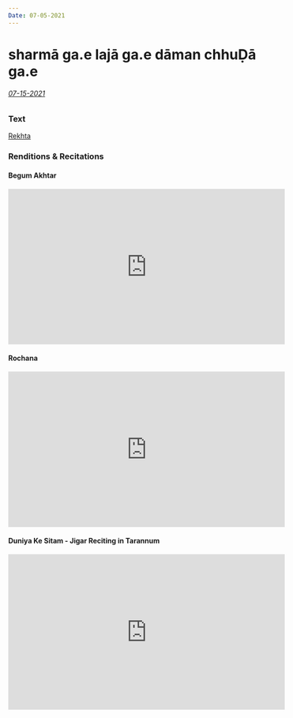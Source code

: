 ```yaml
---
Date: 07-05-2021
---
```


# sharmā ga.e lajā ga.e dāman chhuḌā ga.e 
###### [07-15-2021](../../announcements/07-15-2021.eml)


### Text
[Rekhta](https://rekhta.org/ghazals/sharmaa-gae-lajaa-gae-daaman-chhudaa-gae-jigar-moradabadi-ghazals)




### Renditions & Recitations

#### Begum Akhtar
<iframe width="560" height="315" src="https://www.youtube-nocookie.com/embed/6vE29v2RShQ" title="YouTube video player" frameborder="0" allow="accelerometer; autoplay; clipboard-write; encrypted-media; gyroscope; picture-in-picture" allowfullscreen></iframe>

#### Rochana
<iframe width="560" height="315" src="https://www.youtube-nocookie.com/embed/WFWTB4i9nGw" title="YouTube video player" frameborder="0" allow="accelerometer; autoplay; clipboard-write; encrypted-media; gyroscope; picture-in-picture" allowfullscreen></iframe>

#### Duniya Ke Sitam - Jigar Reciting in Tarannum
<iframe width="560" height="315" src="https://www.youtube-nocookie.com/embed/7hlYTchABes" title="YouTube video player" frameborder="0" allow="accelerometer; autoplay; clipboard-write; encrypted-media; gyroscope; picture-in-picture" allowfullscreen></iframe>



